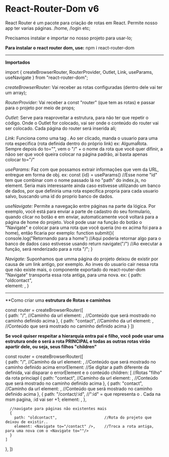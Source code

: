 # React-Router-Dom v6

React Router é um pacote para criação de rotas em React. Permite nosso app ter varias páginas. /home, /login etc;

Precisamos instalar e importar no nosso projeto para usar-lo;

**Para instalar o react router dom, use:**
npm i react-router-dom

_________________________________________________________________________________________________________________________
**Importados**

import { createBrowserRouter, RouterProvider, Outlet, Link, useParams, useNavigate } from "react-router-dom";

*createBrowserRouter:*
Vai receber as rotas configuradas (dentro dele vai ter um array);

*RouterProvider:*
Vai receber a const "router" (que tem as rotas) e passar para o projeto por meio de props;

*Outlet:*
Serve para reaproveitar a estrutura, para não ter que repetir o código. Onde o Outlet for colocado, vai ser onde o conteúdo do router vai ser colocado. Cada página do router será inserida ali;

*Link:*
Funciona como uma tag <a>. Ao ser clicado, manda o usuario para uma rota especifica (rota definida dentro do próprio link) ex: <Link to="/algumarota">AlgumaRota<Link/>. Sempre depois do to="", vem o "/" + o nome da rota que você quer difinir, a nãoo ser que você queira colocar na página padrão, ai basta apenas colocar to="/"

*useParams:*
Faz com que possamos extrair informações que vem da URL, entregue em forma de obj.
ex:  const {id} = useParams()  //Esse nome "id" tem que combinar com o nome passado lá no "path" do index.js, no element.
Seria mais interessante ainda caso estivesse utilizando um banco de dados, por que definiria uma rota especifica propria para cada usuario salvo, buscando uma id do proprio banco de dados.

*useNavigate:*
Permite a navegação entre páginas na parte da lógica. Por exemplo, você está para enviar a parte de cadastro do seu formulario, quando clicar no botão e em enviar, automaticamente você voltará para a página de home do projeto. Você pode usar na função do botão o "Navigate" e colocar para uma rota que você queria (no ex acima foi para a home), então ficaria por exemplo:
    function submit(){
      console.log("Retornando para a home")    //Aqui poderia retornar algo para o banco de dados caso estivesse usando
      return navigate("/")                     //Ao executar a função, será renderizado para a rota "/";
    }

*Navigate:*
Suponhamos que umma página do projeto deixou de existir por causa de um link antigo, por exemplo. Ao inves do usuario cair nessa rota que não existe mais, o componente exportado do react-router-dom "Navigate" transporta essa rota antiga, para uma nova.
ex: {
      path: "oldcontact",                     
      element: <Navigate to="/contact" />,
    }

_________________________________________________________________________________________________________________________
**Como criar uma **estrutura de Rotas e caminhos**

const router =  createBrowserRouter([  
    {
      path: "/",                 //Caminho da url
      element: <Home />,         //Conteúdo que será mostrado no caminho definido acima
    },
    {
      path: "contact",           //Caminho da url
      element: <Contact />,      //Conteúdo que será mostrado no caminho definido acima
    }
  ])

**Se você quiser respeitar a hierarquia entra pai e filho, você pode usar uma estrutura onde o <App /> será a rota PRINCIPAL e todas as outras rotas virão apartir dele, ou seja, seus filhos "children"**

const router =  createBrowserRouter([  
  {
    path: "/",                   //Caminho da url
    element: <App />,            //Conteúdo que será mostrado no caminho definido acima
    errorElement: <ErrorPage/>   //Se digitar a path diferente da definida, vai disparar o errorElement e o conteúdo
    children: [                  //Rotas "filho" da rota princiapl <App />
      {
        path: "contact",         //Caminho da url
        element: <Home />,       //Conteúdo que será mostrado no caminho definido acima
      },
      {
        path: "contact",         //Caminho da url
        element: <Contact />,    //Conteúdo que será mostrado no caminho definido acima
      },
      {
        path: "/contact/:id",               //":id" = que representa o <Link>. Cada <Link> na msm pagina, :id vai ser +1;
        element: <ContactDetails />,
      }, 

      //navigate para páginas não existentes mais
      {
        path: "oldcontact",                     //Rota do projeto que deixou de existir..
        element: <Navigate to="/contact" />,    //Troca a rota antiga, para uma nova com o <Navigate to=""/>
      }
    ] 
  },
])